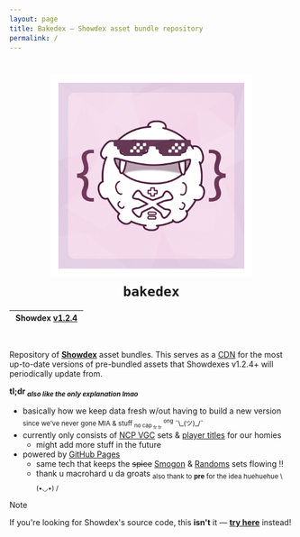 ```yaml
---
layout: page
title: Bakedex — Showdex asset bundle repository
permalink: /
---
```


<h1 align="center">
  <img alt="showdex-lib" width="360px" src="/.github/showdex-lib.png">
  <br>
  <code>bakedex</code>
</h1>

<table align="center">
  <thead>
    <tr>
      <th align="center">&nbsp;Showdex <a href="https://github.com/doshidak/showdex/releases/tag/v1.2.4">v1.2.4</a>&nbsp;</th>
    </tr>
  </thead>
</table>

<br>

Repository of [**Showdex**](https://smogon.com/forums/threads/showdex-an-auto-updating-damage-calculator-built-into-showdown.3707265/post-9368925) asset bundles. This serves as a [CDN](https://en.wikipedia.org/wiki/Content_delivery_network) for the most up-to-date versions of pre-bundled assets that Showdexes v1.2.4+ will periodically update from.

<strong>tl;dr <sub><em>also like the only explanation lmao</em></sub></strong>

* basically how we keep data fresh w/out having to build a new version <sub>since we've never gone MIA & stuff <sub>no cap <sub>fr fr</sub></sub> <sup>ong</sup> ¯\\\_(ツ)\_/¯</sub>
* currently only consists of [NCP VGC]() sets & [player titles]() for our homies
  - might add more stuff in the future
* powered by [GitHub Pages](https://pages.github.com)
  - same tech that keeps the ~~spice~~ [Smogon](https://github.com/pkmn/smogon) & [Randoms](https://github.com/pkmn/randbats) sets flowing !!
  - thank u macrohard u da groats <sub>also thank to <strong>pre</strong> for the idea huehuehue \ (•◡•) /</sub>

> [!NOTE]
> If you're looking for Showdex's source code, this **isn't** it &mdash; [**try here**](https://github.com/doshidak/showdex) instead!
